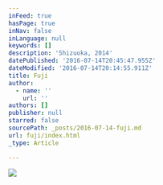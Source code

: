 ```yaml
---
inFeed: true
hasPage: true
inNav: false
inLanguage: null
keywords: []
description: 'Shizuoka, 2014'
datePublished: '2016-07-14T20:45:47.955Z'
dateModified: '2016-07-14T20:14:55.911Z'
title: Fuji
author:
  - name: ''
    url: ''
authors: []
publisher: null
starred: false
sourcePath: _posts/2016-07-14-fuji.md
url: fuji/index.html
_type: Article

---
```

![](https://the-grid-user-content.s3-us-west-2.amazonaws.com/2f6e874c-e837-469a-8966-2c40bd4d4ab2.jpg)